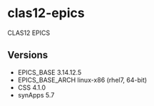 # clas12-epics
CLAS12 EPICS 

## Versions
  * EPICS_BASE 3.14.12.5
  * EPICS_BASE_ARCH linux-x86 (rhel7, 64-bit)
  * CSS 4.1.0
  * synApps 5.7
